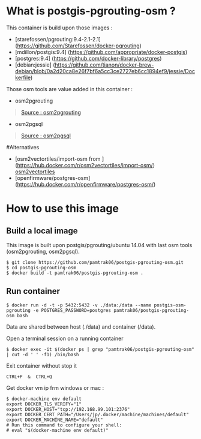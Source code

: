 # What is postgis-pgrouting-osm ?

This container is build upon those images :
- [starefossen/pgrouting:9.4-2.1-2.1] (https://github.com/Starefossen/docker-pgrouting)
- [mdillon/postgis:9.4] (https://github.com/appropriate/docker-postgis)
- [postgres:9.4] (https://github.com/docker-library/postgres)
- [debian:jessie] (https://github.com/tianon/docker-brew-debian/blob/0a2d20ca8e26f7bf6a5cc3ce2727eb6cc1894ef9/jessie/Dockerfile) 

Those osm tools are value added in this container :
- osm2pgrouting
> [Source : osm2pgrouting ](https://github.com/pgRouting/osm2pgrouting)
- osm2pgsql
> [Source : osm2pgsql ](https://github.com/openstreetmap/osm2pgsql)

#Alternatives
- [osm2vectortiles/import-osm from ] (https://hub.docker.com/r/osm2vectortiles/import-osm/) [osm2vectortiles](http://osm2vectortiles.org/)
- [openfirmware/postgres-osm] (https://hub.docker.com/r/openfirmware/postgres-osm/)

# How to use this image

## Build a local image

This image is built upon postgis/pgrouting/ubuntu 14.04 with last osm tools (osm2pgrouting, osm2pgsql).
```
$ git clone https://github.com/pamtrak06/postgis-pgrouting-osm.git
$ cd postgis-pgrouting-osm
$ docker build -t pamtrak06/postgis-pgrouting-osm . 
```

## Run container

```
$ docker run -d -t -p 5432:5432 -v ./data:/data --name postgis-osm-pgrouting -e POSTGRES_PASSWORD=postgres pamtrak06/postgis-pgrouting-osm bash
```

Data are shared between host (./data) and container (/data).

Open a terminal session on a running container
```
$ docker exec -it $(docker ps | grep "pamtrak06/postgis-pgrouting-osm" | cut -d ' ' -f1) /bin/bash
```

Exit container without stop it
```
CTRL+P  &  CTRL+Q
```

Get docker vm ip frm windows or mac : 
```
$ docker-machine env default
export DOCKER_TLS_VERIFY="1"
export DOCKER_HOST="tcp://192.168.99.101:2376"
export DOCKER_CERT_PATH="/Users/jp/.docker/machine/machines/default"
export DOCKER_MACHINE_NAME="default"
# Run this command to configure your shell: 
# eval "$(docker-machine env default)"
```
